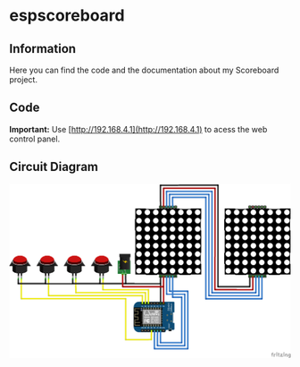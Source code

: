 # espscoreboard
## Information
Here you can find the code and the documentation about my Scoreboard project.
## Code
**Important:**
Use [http://192.168.4.1](http://192.168.4.1) to acess the web control panel.
## Circuit Diagram
![Illustration](/pics/circuit_diagram.png)
